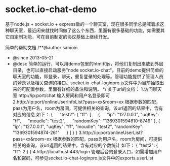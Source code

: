 socket.io-chat-demo
===================

基于node.js + socket.io + express做的一个聊天室，现在很多同学总是喊着求这种聊天室，最近闲来就找时间做了这么个东西，里面有很多基础的功能，如需要其它自定制功能，可在目前制定的协议基础上继续开发。


简单的帮助文档
/**@author samoin
*  @since 2013-05-21
*  @desc 简单的运行，可以用demo包里的html和js，将他们复制出来放到外层目录，也可以直接启动服务"node socket.io-chat"。目前的demo提供简单的聊天室的功能，即登录，聊天，重复登录的处理等。管理功能提供了管理人员的登录以及相关查询的接口。socket.io-chat-loginpro.js文件中为目前抽取出来的可配置参数，里面有详细的备注和说明。
*/
关于url的文档：
1.访问聊天室
http://ip:port/chat
输入房间和用户名登录即可
2.http://ip:port/onlineUserInfoList?pass=xx&room=xx
根据参数的匹配，pass为用户名，room为房间，可提供相关的查询，该url返回的结果中，含有对应的信息
如下：
{
　 "test2": {
   "ff": [
　     {
　       "ip": "127.0.0.1",
       "uqKey": "ff",
　       "moudle": "test2",
　       "randomKey": "1369301594810-8749"
      },
      {
        "ip": "127.0.0.1",
        "uqKey": "ff",
        "moudle": "test2",
        "randomKey": "1369301594874-261"
　     }
    ]
  }
}
3.http://ip:port/onlineUserList?pass=xx&room=xx
根据参数的匹配，pass为用户名，room为房间，可提供相关的查询，该url返回的结果中，含有对应的个数统计
如下：
{
  "test2": {
    "ff": 2
  }
}
4.http://localhost:443/login
管理后台的登录入口，如需增加用户名和密码，可参见socket.io-chat-loginpro.js文件中的exports.userList
